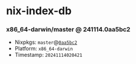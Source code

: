 # nix-index-db
### x86_64-darwin/master @ 241114.0aa5bc2
- Nixpkgs: `master`@[`0aa5bc2`](https://github.com/NixOS/nixpkgs/commit/0aa5bc261b176693d4b3da84d5a10fd15a72a845)
- Platform: `x86_64-darwin`
- Timestamp: `20241114020421`
